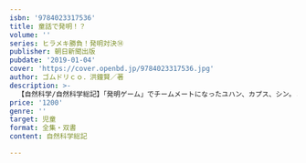 ```yaml
---
isbn: '9784023317536'
title: 童話で発明！？
volume: ''
series: ヒラメキ勝負！発明対決⑭
publisher: 朝日新聞出版
pubdate: '2019-01-04'
cover: 'https://cover.openbd.jp/9784023317536.jpg'
author: ゴムドリｃｏ．洪鐘賢／著
description: >-
  【自然科学/自然科学総記】「発明ゲーム」でチームメートになったユハン、カプス、シン。３人とも意見が合わず、何かひとつ決めるにも大騒ぎ。ちゃんと発明品を完成させることができるのか。透明マント、音の消火器など、面白い発明品を通じて、光の反射、音の原理など、科学理を楽しく学べる。
price: '1200'
genre: ''
target: 児童
format: 全集・双書
content: 自然科学総記

---
```

